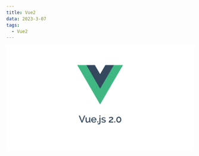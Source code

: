 ```yaml
---
title: Vue2  
data: 2023-3-07
tags:
  - Vue2
---
```


<img src="../../../docs/.vuepress/public/vue2.png">